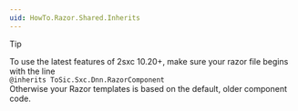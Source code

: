 ```yaml
---
uid: HowTo.Razor.Shared.Inherits
---
```


> [!TIP]
> To use the latest features of 2sxc 10.20+, make sure your razor file begins with the line  
> `@inherits ToSic.Sxc.Dnn.RazorComponent`  
> Otherwise your Razor templates is based on the default, older component code. 